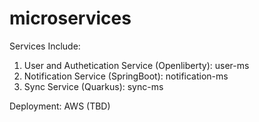 # microservices

Services Include:

1. User and Authetication Service (Openliberty): user-ms
2. Notification Service (SpringBoot): notification-ms
3. Sync Service (Quarkus): sync-ms


Deployment:
AWS (TBD)
